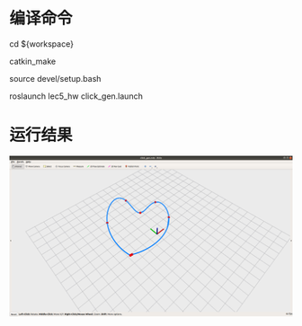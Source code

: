 # 编译命令

cd ${workspace}

catkin_make

source devel/setup.bash

roslaunch lec5_hw click_gen.launch

# 运行结果

![image](https://github.com/Rao-Kai/Path-Planning/blob/main/MINICO/images/minimum%20jerk%E7%BB%93%E6%9E%9C.png)

